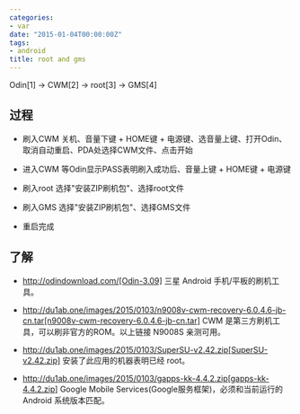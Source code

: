 ```yaml
---
categories:
- var
date: "2015-01-04T00:00:00Z"
tags:
- android
title: root and gms
---
```


Odin[1] -> CWM[2] -> root[3] -> GMS[4]

## 过程

- 刷入CWM
  关机、音量下键 + HOME键 + 电源键、选音量上键、打开Odin、取消自动重启、PDA处选择CWM文件、点击开始
  
- 进入CWM
  等Odin显示PASS表明刷入成功后、音量上键 + HOME键 + 电源键

- 刷入root
  选择"安装ZIP刷机包"、选择root文件

- 刷入GMS
  选择"安装ZIP刷机包"、选择GMS文件

- 重启完成

## 了解

- http://odindownload.com/[Odin-3.09]
  三星 Android 手机/平板的刷机工具。

- http://du1ab.one/images/2015/0103/n9008v-cwm-recovery-6.0.4.6-jb-cn.tar[n9008v-cwm-recovery-6.0.4.6-jb-cn.tar]
  CWM 是第三方刷机工具，可以刷非官方的ROM。以上链接 N9008S 亲测可用。

- http://du1ab.one/images/2015/0103/SuperSU-v2.42.zip[SuperSU-v2.42.zip]
  安装了此应用的机器表明已经 root。

- http://du1ab.one/images/2015/0103/gapps-kk-4.4.2.zip[gapps-kk-4.4.2.zip]
  Google Mobile Services(Google服务框架)，必须和当前运行的 Android 系统版本匹配。
